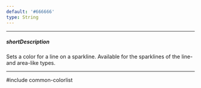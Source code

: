 ```yaml
---
default: '#666666'
type: String
---
```

---
##### shortDescription
Sets a color for a line on a sparkline. Available for the sparklines of the line- and area-like types.

---
#include common-colorlist